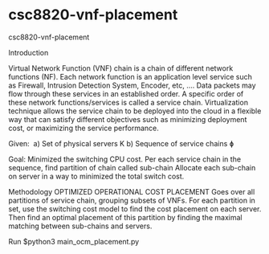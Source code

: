 # csc8820-vnf-placement
csc8820-vnf-placement

Introduction

Virtual Network Function (VNF) chain is a chain of different network functions (NF). Each network function is an application level service such as Firewall, Intrusion Detection System, Encoder, etc, .... Data packets may flow through these services in an established order. A specific order of these network functions/services is called a service chain. Virtualization technique allows the service chain to be deployed into the cloud in a flexible way that can satisfy different objectives such as minimizing deployment cost, or maximizing the service performance.


Given: 
a) Set of physical servers K
b) Sequence of service chains ɸ



Goal: Minimized the switching CPU cost.
Per each service chain in the sequence, find partition of chain called sub-chain
Allocate each sub-chain on server in a way to minimized the total switch cost.


Methodology
OPTIMIZED OPERATIONAL COST PLACEMENT
Goes over all partitions of service chain, grouping subsets of VNFs. For each partition in set, use the switching cost model to find the cost placement on each server. Then find an optimal placement of this partition by finding the maximal matching between sub-chains and servers.



Run 
$python3  main_ocm_placement.py
